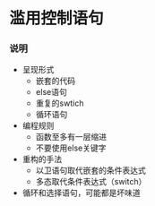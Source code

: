# 滥用控制语句
### 说明
- 呈现形式
  - 嵌套的代码
  - else语句
  - 重复的swtich
  - 循环语句
- 编程规则
  - 函数至多有一层缩进
  - 不要使用else关键字
- 重构的手法
  - 以卫语句取代嵌套的条件表达式
  - 多态取代条件表达式（switch）
- 循环和选择语句，可能都是坏味道